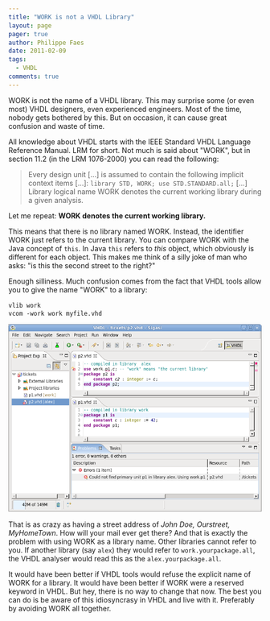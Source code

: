```yaml
---
title: "WORK is not a VHDL Library"
layout: page 
pager: true
author: Philippe Faes
date: 2011-02-09
tags: 
  - VHDL
comments: true
---
```

WORK is not the name of a VHDL library. This may surprise some (or even most) VHDL designers, even experienced engineers. Most of the time, nobody gets bothered by this. But on occasion, it can cause great confusion and waste of time.

All knowledge about VHDL starts with the IEEE Standard VHDL Language Reference Manual. LRM for short. Not much is said about "WORK", but in section 11.2 (in the LRM 1076-2000) you can read the following:

> Every design unit \[...\] is assumed to contain the following implicit context items \[...\]:
> `library STD, WORK; use STD.STANDARD.all;`
> \[...\] Library logical name WORK denotes the current working library during a given analysis.

Let me repeat: <strong>WORK denotes the current working library.</strong> 

This means that there is no library named WORK. Instead, the identifier WORK just refers to the current library. You can compare WORK with the Java concept of <code>this</code>. In Java <code>this</code> refers to <em>this</em> object, which obviously is different for each object. This makes me think of a silly joke of man who asks: "is this the second street to the right?"

Enough silliness. Much confusion comes from the fact that VHDL tools allow you to give the name "WORK" to a library:
```
vlib work
vcom -work work myfile.vhd
```

![WORK is not a VHDL Library](images/work_not_library.png)

That is as crazy as having a street address of <em>John Doe, Ourstreet, MyHomeTown</em>. How will your mail ever get there? And that is exactly the problem with using WORK as a library name. Other libraries cannot refer to you. If another library (say <code>alex</code>) they would refer to <code>work.yourpackage.all</code>, the VHDL analyser would read this as the <code>alex.yourpackage.all</code>.

It would have been better if VHDL tools would refuse the explicit name of WORK for a library. It would have been better if WORK were a reserved keyword in VHDL. But hey, there is no way to change that now. The best you can do is be aware of this idiosyncrasy in VHDL and live with it. Preferably by avoiding WORK all together.

